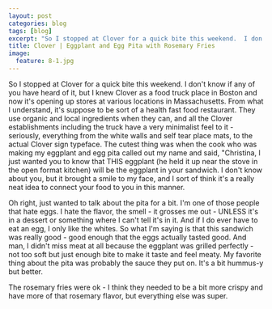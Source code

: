 ```yaml
---
layout: post
categories: blog
tags: [blog]
excerpt: "So I stopped at Clover for a quick bite this weekend.  I don't know if any of you have heard of it, but I knew Clover as a food truck place in Boston and now it's opening up stores at various locations in Massachusetts."
title: Clover | Eggplant and Egg Pita with Rosemary Fries
image:
  feature: 8-1.jpg
---
```


So I stopped at Clover for a quick bite this weekend.  I don't know if any of you have heard of it, but I knew Clover as a food truck place in Boston and now it's opening up stores at various locations in Massachusetts.  From what I understand, it's suppose to be sort of a health fast food restaurant.  They use organic and local ingredients when they can, and all the Clover establishments including the truck have a very minimalist feel to it - seriously, everything from the white walls and self tear place mats, to the actual Clover sign typeface.  The cutest thing was when the cook who was making my eggplant and egg pita called out my name and said, "Christina, I just wanted you to know that THIS eggplant (he held it up near the stove in the open format kitchen) will be the eggplant in your sandwich.  I don't know about you, but it brought a smile to my face, and I sort of think it's a really neat idea to connect your food to you in this manner.

Oh right, just wanted to talk about the pita for a bit.  I'm one of those people that hate eggs.  I hate the flavor, the smell - it grosses me out - UNLESS it's in a dessert or something where I can't tell it's in it.  And if I do ever have to eat an egg, I only like the whites.  So what I'm saying is that this sandwich was really good - good enough that the eggs actually tasted good.  And man, I didn't miss meat at all because the eggplant was grilled perfectly - not too soft but just enough bite to make it taste and feel meaty.  My favorite thing about the pita was probably the sauce they put on.  It's a bit hummus-y but better.

The rosemary fries were ok - I think they needed to be a bit more crispy and have more of that rosemary flavor, but everything else was super.